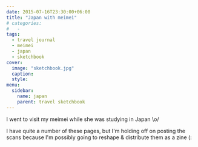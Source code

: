 ```yaml
---
date: 2015-07-16T23:30:00+06:00
title: "Japan with meimei"
# categories:
#   -
tags:
  - travel journal
  - meimei
  - japan
  - sketchbook
cover:
  image: "sketchbook.jpg"
  caption:
  style:
menu:
  sidebar:
    name: japan
    parent: travel sketchbook
---
```


I went to visit my meimei while she was studying in Japan \o/

I have quite a number of these pages, but I'm holding off on posting the scans because I'm possibly going to reshape & distribute them as a zine (:
